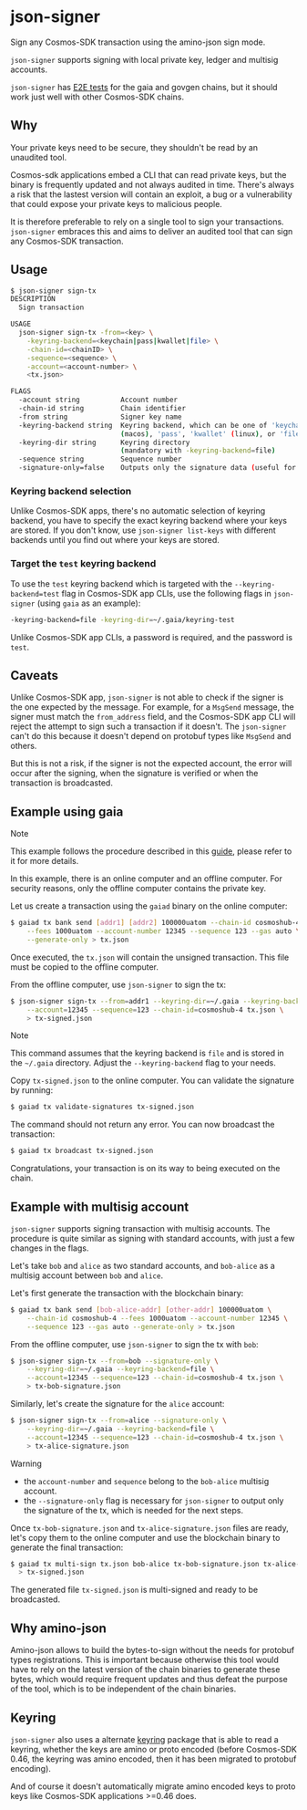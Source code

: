 # json-signer

Sign any Cosmos-SDK transaction using the amino-json sign mode.

`json-signer` supports signing with local private key, ledger and multisig
accounts.

`json-signer` has [E2E tests] for the gaia and govgen chains, but it should
work just well with other Cosmos-SDK chains.

## Why

Your private keys need to be secure, they shouldn't be read by an unaudited
tool.

Cosmos-sdk applications embed a CLI that can read private keys, but the binary
is frequently updated and not always audited in time. There's always a risk
that the lastest version will contain an exploit, a bug or a vulnerability that
could expose your private keys to malicious people. 

It is therefore preferable to rely on a single tool to sign your transactions.
`json-signer` embraces this and aims to deliver an audited tool that can sign
any Cosmos-SDK transaction.

## Usage

```sh
$ json-signer sign-tx 
DESCRIPTION
  Sign transaction

USAGE
  json-signer sign-tx -from=<key> \
    -keyring-backend=<keychain|pass|kwallet|file> \
    -chain-id=<chainID> \
    -sequence=<sequence> \
    -account=<account-number> \
    <tx.json>

FLAGS
  -account string          Account number
  -chain-id string         Chain identifier
  -from string             Signer key name
  -keyring-backend string  Keyring backend, which can be one of 'keychain'
                           (macos), 'pass', 'kwallet' (linux), or 'file'
  -keyring-dir string      Keyring directory
                           (mandatory with -keyring-backend=file)
  -sequence string         Sequence number
  -signature-only=false    Outputs only the signature data (useful for multisig)
```

### Keyring backend selection

Unlike Cosmos-SDK apps, there's no automatic selection of keyring backend, you
have to specify the exact keyring backend where your keys are stored. If you
don't know, use `json-signer list-keys` with different backends until you find
out where your keys are stored.

### Target the `test` keyring backend

To use the `test` keyring backend which is targeted with the
`--keyring-backend=test` flag in Cosmos-SDK app CLIs, use the following flags
in `json-signer` (using `gaia` as an example):

```sh
-keyring-backend=file -keyring-dir=~/.gaia/keyring-test
```

Unlike Cosmos-SDK app CLIs, a password is required, and the password is `test`.

## Caveats

Unlike Cosmos-SDK app, `json-signer` is not able to check if the signer is the
one expected by the message. For example, for a `MsgSend` message, the signer
must match the `from_address` field, and the Cosmos-SDK app CLI will reject the
attempt to sign such a transaction if it doesn't. The `json-signer` can't do
this because it doesn't depend on protobuf types like `MsgSend` and others.

But this is not a risk, if the signer is not the expected account, the error
will occur after the signing, when the signature is verified or when the
transaction is broadcasted.

## Example using gaia

> [!NOTE]
> This example follows the procedure described in this [guide], please refer to
> it for more details.

In this example, there is an online computer and an offline computer. For
security reasons, only the offline computer contains the private key.

Let us create a transaction using the `gaiad` binary on the online computer:

```sh
$ gaiad tx bank send [addr1] [addr2] 100000uatom --chain-id cosmoshub-4 \
    --fees 1000uatom --account-number 12345 --sequence 123 --gas auto \
    --generate-only > tx.json
```

Once executed, the `tx.json` will contain the unsigned transaction. This file
must be copied to the offline computer.

From the offline computer, use `json-signer` to sign the tx:

```sh
$ json-signer sign-tx --from=addr1 --keyring-dir=~/.gaia --keyring-backend=file \
    --account=12345 --sequence=123 --chain-id=cosmoshub-4 tx.json \
    > tx-signed.json
```

> [!NOTE]
> This command assumes that the keyring backend is `file` and is stored in the
> `~/.gaia` directory. Adjust the `--keyring-backend` flag to your needs.

Copy `tx-signed.json` to the online computer. You can validate the signature by
running:

```sh
$ gaiad tx validate-signatures tx-signed.json
```

The command should not return any error. You can now broadcast the transaction:

```sh
$ gaiad tx broadcast tx-signed.json
```

Congratulations, your transaction is on its way to being executed on the chain.

## Example with multisig account

`json-signer` supports signing transaction with multisig accounts. The
procedure is quite similar as signing with standard accounts, with just a few
changes in the flags.

Let's take `bob` and `alice` as two standard accounts, and `bob-alice` as a
multisig account between `bob` and `alice`.

Let's first generate the transaction with the blockchain binary:

```sh
$ gaiad tx bank send [bob-alice-addr] [other-addr] 100000uatom \
    --chain-id cosmoshub-4 --fees 1000uatom --account-number 12345 \
    --sequence 123 --gas auto --generate-only > tx.json
```

From the offline computer, use `json-signer` to sign the tx with `bob`:

```sh
$ json-signer sign-tx --from=bob --signature-only \
    --keyring-dir=~/.gaia --keyring-backend=file \
    --account=12345 --sequence=123 --chain-id=cosmoshub-4 tx.json \
    > tx-bob-signature.json
```

Similarly, let's create the signature for the `alice` account:

```sh
$ json-signer sign-tx --from=alice --signature-only \
    --keyring-dir=~/.gaia --keyring-backend=file \
    --account=12345 --sequence=123 --chain-id=cosmoshub-4 tx.json \
    > tx-alice-signature.json
```

> [!WARNING]
> - the `account-number` and `sequence` belong to the `bob-alice` multisig
>   account.
> - the `--signature-only` flag is necessary for `json-signer` to output only
>   the signature of the tx, which is needed for the next steps.

Once `tx-bob-signature.json` and `tx-alice-signature.json` files are ready,
let's copy them to the online computer and use the blockchain binary to
generate the final transaction:

```sh
$ gaiad tx multi-sign tx.json bob-alice tx-bob-signature.json tx-alice-signature.json \
  > tx-signed.json
```

The generated file `tx-signed.json` is multi-signed and ready to be
broadcasted.
 
## Why amino-json

Amino-json allows to build the bytes-to-sign without the needs for protobuf
types registrations. This is important because otherwise this tool would have
to rely on the latest version of the chain binaries to generate these bytes,
which would require frequent updates and thus defeat the purpose of the tool,
which is to be independent of the chain binaries.

## Keyring

`json-signer` also uses a alternate [keyring] package that is able to read
a keyring, whether the keys are amino or proto encoded (before Cosmos-SDK 0.46,
the keyring was amino encoded, then it has been migrated to protobuf encoding).

And of course it doesn't automatically migrate amino encoded keys to proto keys
like Cosmos-SDK applications >=0.46 does.

[guide]: https://github.com/atomone-hub/govgen-proposals/blob/main/submit-tx-securely.md
[keyring]: https://github.com/tbruyelle/keyring-compat
[E2E tests]: https://github.com/tbruyelle/json-signer/tree/master/testdata
